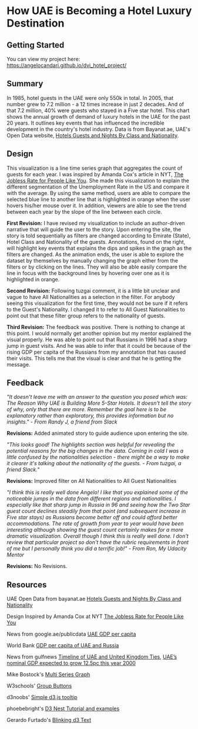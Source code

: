 # How UAE is Becoming a Hotel Luxury Destination

## Getting Started
You can view my project here: https://angelocandari.github.io/dvi_hotel_project/

## Summary
In 1985, hotel guests in the UAE were only 550k in total. In 2005, that number grew to 7.2 million - a 12 times increase in just 2 decades. And of that 7.2 million, 40% were guests who stayed in a Five star hotel. This chart shows the annual growth of demand of luxury hotels in the UAE for the past 20 years. It outlines key events that has influenced the incredible development in the country's hotel industry. Data is from Bayanat.ae, UAE's Open Data website,  [Hotels Guests and Nights By Class and Nationality](http://data.bayanat.ae/en_GB/dataset?q=hotels&groups=tourism&sort=score+desc%2C+metadata_modified+desc).

## Design
This visualization is a line time series graph that aggregates the count of guests for each year. I was inspired by Amanda Cox's article in NYT, [The Jobless Rate for People Like You](https://archive.nytimes.com/www.nytimes.com/interactive/2009/11/06/business/economy/unemployment-lines.html). She made this visualization to explain the different segmentation of the Unemployment Rate in the US and compare it with the average. By using the same method, users are able to compare the selected blue line to another line that is highlighted in orange when the user hovers his/her mouse over it. In addition, viewers are able to see the trend between each year by the slope of the line between each circle.

**First Revision:**
I have revised my visualization to include an author-driven narrative that will guide the user to the story. Upon entering the site, the story is told sequentially as filters are changed according to Emirate (State), Hotel Class and Nationality of the guests. Annotations, found on the right, will highlight key events that explains the dips and spikes in the graph as the filters are changed. As the animation ends, the user is able to explore the dataset by themselves by manually changing the graph either from the filters or by clicking on the lines. They will also be able easily compare the line in focus with the background lines by hovering over one as it is highlighted in orange.

**Second Revision:**
Following tuzgai comment, it is a little bit unclear and vague to have All Nationalities as a selection in the filter. For anybody seeing this visualization for the first time, they would not be sure if it refers to the Guest's Nationality. I changed it to refer to All Guest Nationalities to point out that these filter group refers to the nationality of guests.

**Third Revision:**
The feedback was positive. There is nothing to change at this point. I would normally get another opinion but my mentor explained the visual properly. He was able to point out that Russians in 1996 had a sharp jump in guest visits. And he was able to infer that it could be because of the rising GDP per capita of the Russians from my annotation that has caused their visits. This tells me that the visual is clear and that he is getting the message.

## Feedback
*"It doesn't leave me with an answer to the question you posed which was: The Reason Why UAE is Building More 5-Star Hotels.  It doesn't tell the story of why, only that there are more. Remember the goal here is to be explanatory rather than exploratory, this provides information but no insights." - From Randy J, a friend from Slack*

**Revisions:** Added animated story to guide audience upon entering the site.

*"This looks good! The highlights section was helpful for revealing the potential reasons for the big changes in the data. Coming in cold I was a little confused by the nationalities selection - there might be a way to make it clearer it's talking about the nationality of the guests. - From tuzgai, a friend Slack."*

**Revisions:** Improved filter on All Nationalities to All Guest Nationalities

*"I think this is really well done Angelo! I like that you explained some of the noticeable jumps in the data from different regions and nationalities. I especially like that sharp jump in Russia in 96 and seeing how the Two Star guest count declines steadily from that point (and subsequent increase in Five star stays) as Russians become better off and could afford better accommodations. The rate of growth from year to year would have been interesting although showing the guest count certainly makes for a more dramatic visualization. Overall though I think this is really well done. I don't review that particular project so don't have the rubric requirements in front of me but I personally think you did a terrific job!" - From Ron, My Udacity Mentor*

**Revisions:** No Revisions.

## Resources

UAE Open Data from bayanat.ae [Hotels Guests and Nights By Class and Nationality](http://data.bayanat.ae/en_GB/dataset?q=hotels&groups=tourism&sort=score+desc%2C+metadata_modified+desc)

Design Inspired by Amanda Cox at NYT [The Jobless Rate for People Like You](https://archive.nytimes.com/www.nytimes.com/interactive/2009/11/06/business/economy/unemployment-lines.html)

News from google.ae/publicdata [UAE GDP per capita ](https://www.google.ae/publicdata/explore?ds=d5bncppjof8f9_&met_y=ny_gdp_pcap_cd&hl=en&dl=en#!ctype=l&strail=false&bcs=d&nselm=h&met_y=ny_gdp_pcap_cd&scale_y=lin&ind_y=false&rdim=region&idim=country:ARE&ifdim=region&hl=en_US&dl=en&ind=false)

World Bank [GDP per capita of UAE and Russia](https://data.worldbank.org/indicator/NY.GDP.PCAP.CD?locations=AE-RU)

News from gulfnews [Timeline of UAE and United Kingdom Ties](http://gulfnews.com/news/uae/government/timeline-of-uae-and-united-kingdom-ties-1.1175874), [UAE’s nominal GDP expected to grow 12.5pc this year 2000](http://gulfnews.com/news/uae/general/uae-146-s-nominal-gdp-expected-to-grow-12-5pc-this-year-1.435562)

Mike Bostock's [Multi Series Graph](https://bl.ocks.org/mbostock/3884955)

W3schools' [Group Buttons](https://www.w3schools.com/howto/howto_css_button_group_vertical.asp)

d3noobs' [Simple d3.js tooltip](http://bl.ocks.org/d3noob/a22c42db65eb00d4e369)

phoebebright's [D3 Nest Tutorial and examples](http://bl.ocks.org/phoebebright/raw/3176159/)

Gerardo Furtado's [Blinking d3 Text](https://stackoverflow.com/questions/43063892/how-to-make-an-svg-text-with-d3-js-that-flashes-from-black-to-white-an-back-cont#43063952)
